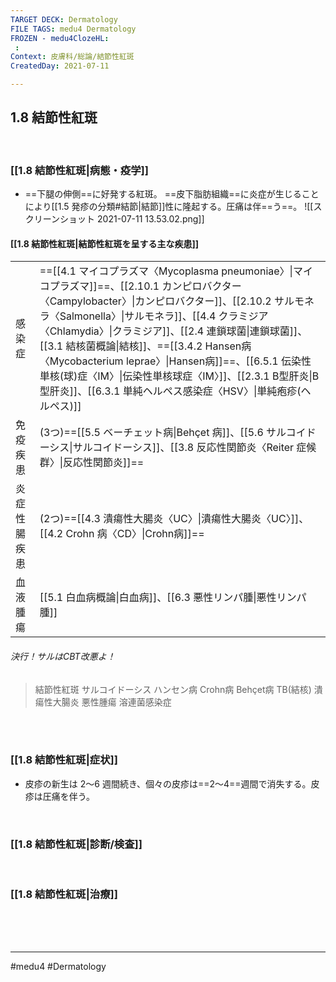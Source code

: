 ```yaml
---
TARGET DECK: Dermatology
FILE TAGS: medu4 Dermatology
FROZEN - medu4ClozeHL:
 : 
Context: 皮膚科/総論/結節性紅斑
CreatedDay: 2021-07-11

---
```


## 1.8 結節性紅斑

<br>

### [[1.8 結節性紅斑|病態・疫学]]
* ==下腿の伸側==に好発する紅斑。 ==皮下脂肪組織==に炎症が生じることにより[[1.5 発疹の分類#結節|結節]]性に隆起する。圧痛は伴==う==。
![[スクリーンショット 2021-07-11 13.53.02.png]]
<!--ID: 1626163350395-->


#### [[1.8 結節性紅斑|結節性紅斑を呈する主な疾患]]
| | |
|---|---|
|感染症|==[[4.1 マイコプラズマ〈Mycoplasma pneumoniae〉\|マイコプラズマ]]==、[[2.10.1 カンピロバクター〈Campylobacter〉\|カンピロバクター]]、[[2.10.2  サルモネラ〈Salmonella〉\|サルモネラ]]、[[4.4 クラミジア〈Chlamydia〉\|クラミジア]]、[[2.4 連鎖球菌\|連鎖球菌]]、[[3.1 結核菌概論\|結核]]、==[[3.4.2 Hansen病〈Mycobacterium leprae〉\|Hansen病]]==、[[6.5.1 伝染性単核(球)症〈IM〉\|伝染性単核球症〈IM〉]]、[[2.3.1 B型肝炎\|B型肝炎]]、[[6.3.1 単純ヘルペス感染症〈HSV〉\|単純疱疹(ヘルペス)]]|
|免疫疾患|(3つ)==[[5.5 ベーチェット病\|Behçet 病]]、[[5.6 サルコイドーシス\|サルコイドーシス]]、[[3.8 反応性関節炎〈Reiter 症候群〉\|反応性関節炎]]==|
|炎症性腸疾患|(2つ)==[[4.3 潰瘍性大腸炎〈UC〉\|潰瘍性大腸炎〈UC〉]]、[[4.2 Crohn 病〈CD〉\|Crohn病]]==|
|血液腫瘍|[[5.1 白血病概論\|白血病]]、[[6.3 悪性リンパ腫\|悪性リンパ腫]]|
<!--ID: 1626163350401-->

###### 決行！サルはCBT改悪よ！
>結節性紅斑
>サルコイドーシス
>ハンセン病
>Crohn病
>Behçet病
>TB(結核)
>潰瘍性大腸炎
>悪性腫瘍
>溶連菌感染症



<br>





<br>

### [[1.8 結節性紅斑|症状]]
* 皮疹の新生は 2〜6 週間続き、個々の皮疹は==2〜4==週間で消失する。皮疹は圧痛を伴う。
<!--ID: 1657496829324-->




<br>

### [[1.8 結節性紅斑|診断/検査]]


<br>

### [[1.8 結節性紅斑|治療]]


<br><br><br>

---
#medu4 #Dermatology  
